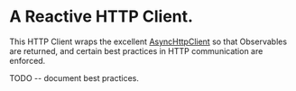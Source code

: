 # A Reactive HTTP Client.

This HTTP Client wraps the excellent [AsyncHttpClient](https://github.com/AsyncHttpClient/async-http-client) so that
Observables are returned, and certain best practices in HTTP communication are enforced.

TODO -- document best practices.


